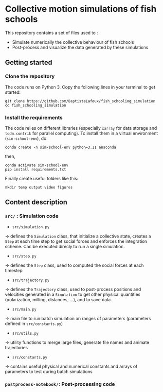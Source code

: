 # Collective motion simulations of fish schools

This repository contains a set of files used to :
- Simulate numerically the collective behaviour of fish schools 
- Post-process and visualize the data generated by these simulations 

## Getting started 

### Clone the repository
The code runs on Python 3. Copy the following lines in your terminal to get started: 
```
git clone https://github.com/BaptisteLafoux/fish_schooling_simulation
cd fish_schooling_simulation
```

### Install the requirements 
The code relies on different libraries (especially ```xarray``` for data storage and ```tqdm.contrib``` for parallel computing). To install them in a virtual environment (```sim-school-env```), do:
```
conda create -n sim-school-env python=3.11 anaconda
```
then,
```
conda activate sim-school-env
pip install requirements.txt
```
Finally create useful folders like this: 
```
mkdir temp output video figures
```

## Content description 
### `src/` : Simulation code 

- ```src/simulation.py``` 

&rarr; defines the ```Simulation``` class, that initialize a collective state, creates a ```Step``` at each time step to get social forces and enforces the integration scheme. Can be  executed direcly to run a single simulation. 
- ```src/step.py``` 

&rarr; defines the ```Step``` class, used to computed the social forces at each timestep
- ```src/trajectory.py``` 

&rarr; defines the ```Trajectory``` class, used to post-process positions and velocities generated in a ```Simulation``` to get other physical quantities (polarization, milling, distances, ...), and to save data. 
- ```src/main.py``` 

&rarr; main file to run batch simulation on ranges of parameters (parameters defined in ```src/constants.py```)
- ```src/utils.py``` 

&rarr; utility functions to merge large files, generate file names and animate trajectories
- ```src/constants.py``` 

&rarr; contains useful physical and numerical constants and arrays of parameters to test during batch simulations

### `postprocess-notebook/`: Post-processing code 
